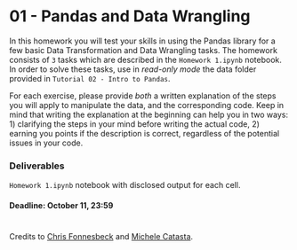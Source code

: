 # 01 - Pandas and Data Wrangling

In this homework you will test your skills in using the Pandas library for a few basic Data Transformation and Data Wrangling tasks.
The homework consists of `3` tasks which are described in the `Homework 1.ipynb` notebook.
In order to solve these tasks, use in *read-only mode* the data folder provided in `Tutorial 02 - Intro to Pandas`.

For each exercise, please provide *both* a written explanation of the steps you will apply to manipulate the data, and the
corresponding code. Keep in mind that writing the explanation at the beginning can help you in two ways: 1) clarifying the steps in your
mind before writing the actual code, 2) earning you points if the description is correct, regardless of the potential issues in your code.

### Deliverables
`Homework 1.ipynb` notebook with disclosed output for each cell.

#### Deadline: October 11, 23:59

#

Credits to [Chris Fonnesbeck](https://github.com/fonnesbeck) and [Michele Catasta](https://github.com/pirroh).
